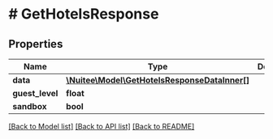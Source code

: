 # # GetHotelsResponse

## Properties

Name | Type | Description | Notes
------------ | ------------- | ------------- | -------------
**data** | [**\Nuitee\Model\GetHotelsResponseDataInner[]**](GetHotelsResponseDataInner.md) |  | [optional]
**guest_level** | **float** |  | [optional]
**sandbox** | **bool** |  | [optional]

[[Back to Model list]](../../README.md#models) [[Back to API list]](../../README.md#endpoints) [[Back to README]](../../README.md)
